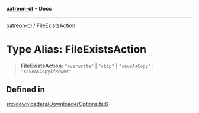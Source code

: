 [**patreon-dl**](../README.md) • **Docs**

***

[patreon-dl](../README.md) / FileExistsAction

# Type Alias: FileExistsAction

> **FileExistsAction**: `"overwrite"` \| `"skip"` \| `"saveAsCopy"` \| `"saveAsCopyIfNewer"`

## Defined in

[src/downloaders/DownloaderOptions.ts:6](https://github.com/patrickkfkan/patreon-dl/blob/7168e7165dfd3021aec234ee0e8458b1a8040c70/src/downloaders/DownloaderOptions.ts#L6)
